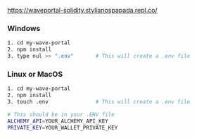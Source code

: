 https://waveportal-solidity.stylianospapada.repl.co/

### Windows

```sh
1. cd my-wave-portal
2. npm install
3. type nul >> ".env"       # This will create a .env file
```

### Linux or MacOS

```sh
1. cd my-wave-portal
2. npm install
3. touch .env               # This will create a .env file
```

```sh
# This should be in your .ENV file
ALCHEMY_API=YOUR_ALCHEMY_API_KEY
PRIVATE_KEY=YOUR_WALLET_PRIVATE_KEY
```
